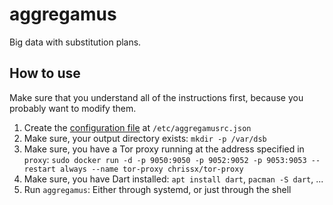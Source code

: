 # aggregamus

Big data with substitution plans.

## How to use

Make sure that you understand all of the instructions first, because you
probably want to modify them.

1. Create the [configuration file](aggregamusrc.example.json) at
   `/etc/aggregamusrc.json`
2. Make sure, your output directory exists: `mkdir -p /var/dsb`
3. Make sure, you have a Tor proxy running at the address specified in `proxy`:
   `sudo docker run -d -p 9050:9050 -p 9052:9052 -p 9053:9053 --restart always --name tor-proxy chrissx/tor-proxy`
4. Make sure, you have Dart installed: `apt install dart`, `pacman -S dart`, ...
5. Run `aggregamus`: Either through systemd, or just through the shell
